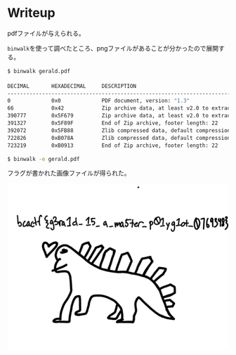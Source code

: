 # Writeup

pdfファイルが与えられる。

`binwalk`を使って調べたところ、pngファイルがあることが分かったので展開する。

```bash
$ binwalk gerald.pdf

DECIMAL       HEXADECIMAL     DESCRIPTION
--------------------------------------------------------------------------------
0             0x0             PDF document, version: "1.3"
66            0x42            Zip archive data, at least v2.0 to extract, uncompressed size: 441011, name: GeraldFlag.png
390777        0x5F679         Zip archive data, at least v2.0 to extract, uncompressed size: 367, name: __MACOSX/._GeraldFlag.png
391327        0x5F89F         End of Zip archive, footer length: 22
392072        0x5FB88         Zlib compressed data, default compression
722826        0xB078A         Zlib compressed data, default compression
723219        0xB0913         End of Zip archive, footer length: 22
```

```bash
$ binwalk -e gerald.pdf
```

フラグが書かれた画像ファイルが得られた。

![](./_gerald.pdf.extracted/GeraldFlag.png)

<!-- bcactf{g3ra1d_15_a_ma5ter_p01yg1ot_0769348} -->

